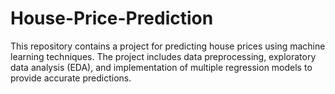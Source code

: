 # House-Price-Prediction
This repository contains a project for predicting house prices using machine learning techniques. The project includes data preprocessing, exploratory data analysis (EDA), and implementation of multiple regression models to provide accurate predictions.
